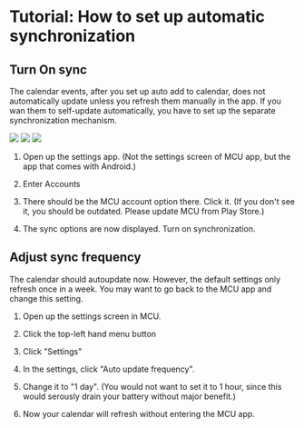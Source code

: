 Tutorial: How to set up automatic synchronization
======

Turn On sync
-------
The calendar events, after you set up auto add to calendar, does not automatically update unless you refresh them manually in the app. If you wan them to self-update automatically, you have to set up the separate synchronization mechanism.

![](http://i61.tinypic.com/2mq86qp.png)
![](http://i58.tinypic.com/2nrloxz.png)
![](http://i57.tinypic.com/5x05s1.png)

1. Open up the settings app. (Not the settings screen of MCU app, but the app that comes with Android.)

2. Enter Accounts

3. There should be the MCU account option there. Click it. (If you don't see it, you should be outdated. Please update MCU from Play Store.)

4. The sync options are now displayed. Turn on synchronization.

Adjust sync frequency
---------
The calendar should autoupdate now. However, the default settings only refresh once in a week. You may want to go back to the MCU app and change this setting.

1. Open up the settings screen in MCU.

2. Click the top-left hand menu button

3. Click "Settings"

4. In the settings, click "Auto update frequency".

5. Change it to "1 day". (You would not want to set it to 1 hour, since this would serously drain your battery without major benefit.)

6. Now your calendar will refresh without entering the MCU app.
